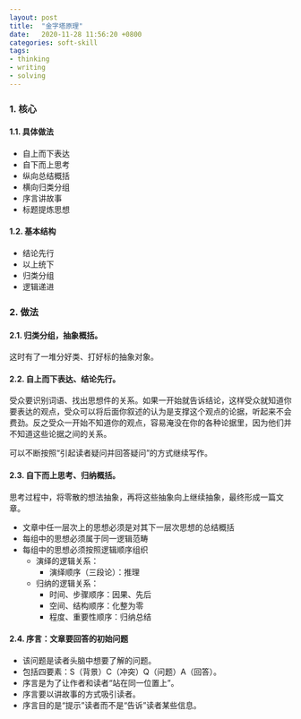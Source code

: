 ```yaml
---
layout: post
title:  "金字塔原理"
date:   2020-11-28 11:56:20 +0800
categories: soft-skill
tags:
- thinking
- writing
- solving
---
```


### 1. 核心

#### 1.1. 具体做法
- 自上而下表达
- 自下而上思考
- 纵向总结概括
- 横向归类分组
- 序言讲故事
- 标题提炼思想

#### 1.2. 基本结构
- 结论先行
- 以上统下
- 归类分组
- 逻辑递进


### 2. 做法
#### 2.1. 归类分组，抽象概括。

这时有了一堆分好类、打好标的抽象对象。

#### 2.2. 自上而下表达、结论先行。

受众要识别词语、找出思想件的关系。如果一开始就告诉结论，这样受众就知道你要表达的观点，受众可以将后面你叙述的认为是支撑这个观点的论据，听起来不会费劲。反之受众一开始不知道你的观点，容易淹没在你的各种论据里，因为他们并不知道这些论据之间的关系。

可以不断按照“引起读者疑问并回答疑问”的方式继续写作。

#### 2.3. 自下而上思考、归纳概括。

思考过程中，将零散的想法抽象，再将这些抽象向上继续抽象，最终形成一篇文章。

- 文章中任一层次上的思想必须是对其下一层次思想的总结概括
- 每组中的思想必须属于同一逻辑范畴
- 每组中的思想必须按照逻辑顺序组织
	* 演绎的逻辑关系：
		- 演绎顺序（三段论）：推理
	* 归纳的逻辑关系：
		- 时间、步骤顺序：因果、先后
		- 空间、结构顺序：化整为零
		- 程度、重要性顺序：归纳总结

#### 2.4. 序言：文章要回答的初始问题

- 该问题是读者头脑中想要了解的问题。
- 包括四要素：S（背景）C（冲突）Q（问题）A（回答）。
- 序言是为了让作者和读者“站在同一位置上”。
- 序言要以讲故事的方式吸引读者。
- 序言目的是“提示”读者而不是“告诉”读者某些信息。
